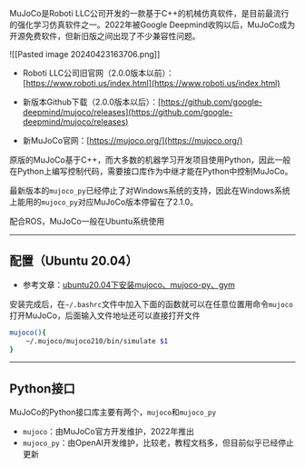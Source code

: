 MuJoCo是Roboti LLC公司开发的一款基于C++的机械仿真软件，是目前最流行的强化学习仿真软件之一。2022年被Google Deepmind收购以后，MuJoCo成为开源免费软件，但新旧版之间出现了不少兼容性问题。

![[Pasted image 20240423163706.png]]

+ Roboti LLC公司旧官网（2.0.0版本以前）：[https://www.roboti.us/index.html](https://www.roboti.us/index.html)

+ 新版本Github下载（2.0.0版本以后）：[https://github.com/google-deepmind/mujoco/releases](https://github.com/google-deepmind/mujoco/releases)
+ 新MuJoCo官网：[https://mujoco.org/](https://mujoco.org/)

原版的MuJoCo基于C++，而大多数的机器学习开发项目使用Python，因此一般在Python上编写控制代码，需要接口库作为中继才能在Python中控制MuJoCo。

最新版本的`mujoco_py`已经停止了对Windows系统的支持，因此在Windows系统上能用的`mujoco_py`对应MuJoCo版本停留在了2.1.0。

配合ROS，MuJoCo一般在Ubuntu系统使用

---
## 配置（Ubuntu 20.04）

+ 参考文章：[ubuntu20.04下安装mujoco、mujoco-py、gym](https://blog.csdn.net/qq_45480201/article/details/132585611?ops_request_misc=%257B%2522request%255Fid%2522%253A%2522171359276616800222892903%2522%252C%2522scm%2522%253A%252220140713.130102334..%2522%257D&request_id=171359276616800222892903&biz_id=0&utm_medium=distribute.pc_search_result.none-task-blog-2~all~sobaiduend~default-1-132585611-null-null.142^v100^pc_search_result_base2&utm_term=%E5%9C%A8ubuntu20.04%E4%B8%AD%E5%AE%89%E8%A3%85mujoco&spm=1018.2226.3001.4187)

安装完成后，在`~/.bashrc`文件中加入下面的函数就可以在任意位置用命令`mujoco`打开MuJoCo，后面输入文件地址还可以直接打开文件

```bash
mujoco(){
    ~/.mujoco/mujoco210/bin/simulate $1
}
```

---
## Python接口

MuJoCo的Python接口库主要有两个，`mujoco`和`mujoco_py`

+ `mujoco`：由MuJoCo官方开发维护，2022年推出
+ `mujoco_py`：由OpenAI开发维护，比较老，教程文档多，但目前似乎已经停止更新
